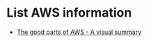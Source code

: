 # List AWS information
  * [The good parts of AWS - A visual summary](https://hassenchaieb.com/aws-good-parts)
